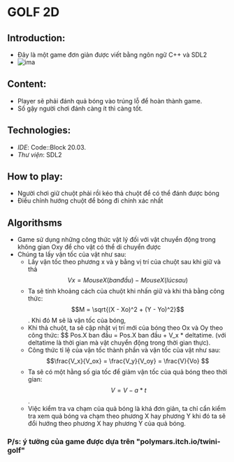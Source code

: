 # GOLF 2D
## Introduction:
- Đây là một game đơn giản được viết bằng ngôn ngữ C++ và SDL2
- ![ima](https://github.com/Ngtvu1752/Golf/assets/153152445/85365795-7fb0-49f6-98d1-48789248884c)
## Content:
- Player sẽ phải đánh quả bóng vào trúng lỗ để hoàn thành game.
- Số gậy người chơi đánh càng ít thì càng tốt.
## Technologies:
- _IDE_: Code::Block 20.03.
- _Thư viện_: SDL2
## How to play:
- Người chơi giữ chuột phải rồi kéo thả chuột để có thể đánh được bóng
- Điều chỉnh hướng chuột để bóng đi chính xác nhất
## Algorithsms
- Game sử dụng những công thức vật lý đối với vật chuyển động trong không gian Oxy để cho vật có thể di chuyển được
- Chúng ta lấy vận tốc của vật như sau:
   - Lấy vận tốc theo phương x và y bằng vị trí của chuột sau khi giữ và thả $$Vx = MouseX(ban đầu) - MouseX(lúc sau)$$
   - Ta sẽ tính khoảng cách của chuột khi nhấn giữ và khi thả bằng công thức:  $$M = \sqrt{(X - Xo)^2 + (Y - Yo)^2}$$. Khi đó M sẽ là vận tốc của bóng, 
   - Khi thả chuột, ta sẽ cập nhật vị trí mới của bóng theo Ox và Oy theo công thức: $$ Pos.X ban đầu = Pos.X ban đầu + V_x * deltatime. (với deltatime là thời gian mà vật chuyển động trong thời gian thực).
   - Công thức tỉ lệ của vận tốc thành phần và vận tốc của vật như sau:  $$\frac{V_x}{V_ox} = \frac{V_y}{V_oy} = \frac{V}{Vo} $$
   - Ta sẽ có một hằng số gia tốc để giảm vận tốc của quả bóng theo thời gian: $$\ V = V - a*t $$.
   - Việc kiểm tra va chạm của quả bóng là khá đơn giản, ta chỉ cẩn kiểm tra xem quả bóng va chạm theo phương X hay phương Y khi đó ta sẽ đổi hướng theo phương X hay phương Y của quả bóng.
### P/s: ý tưởng của game được dựa trên "polymars.itch.io/twini-golf"
